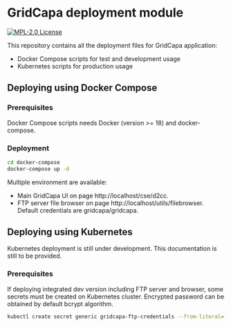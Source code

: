 # GridCapa deployment module
[![MPL-2.0 License](https://img.shields.io/badge/license-MPL_2.0-blue.svg)](https://www.mozilla.org/en-US/MPL/2.0/)

This repository contains all the deployment files for GridCapa application:

- Docker Compose scripts for test and development usage
- Kubernetes scripts for production usage

## Deploying using Docker Compose

### Prerequisites

Docker Compose scripts needs Docker (version >= 18) and docker-compose.

### Deployment

```bash
cd docker-compose
docker-compose up -d
```

Multiple environment are available:
- Main GridCapa UI on page http://localhost/cse/d2cc.
- FTP server file browser on page http://localhost/utils/filebrowser. Default credentials are gridcapa/gridcapa.

## Deploying using Kubernetes

Kubernetes deployment is still under development. This documentation is still to be provided.

### Prerequisites

If deploying integrated dev version including FTP server and browser, some secrets must be created on Kubernetes cluster.
Encrypted password can be obtained by default bcrypt algorithm. 

```bash
kubectl create secret generic gridcapa-ftp-credentials --from-literal='ftp-user=<FTP_USER>' --from-literal='ftp-password=<FTP_PASSWORD>' --from-literal='ftp-encrypted-password=<FTP_ENCRYPTED_PASSWORD>'
```
